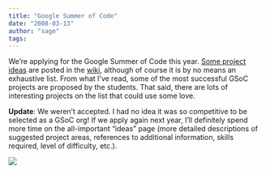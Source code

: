 ```yaml
---
title: "Google Summer of Code"
date: "2008-03-13"
author: "sage"
tags: 
---
```


We’re applying for the Google Summer of Code this year. [Some project ideas](http://ceph.newdream.net/wiki/index.php?title=GSoC08) are posted in the [wiki](http://ceph.newdream.net/wiki/), although of course it is by no means an exhaustive list. From what I’ve read, some of the most successful GSoC projects are proposed by the students. That said, there are lots of interesting projects on the list that could use some love.

**Update**: We weren’t accepted. I had no idea it was so competitive to be selected as a GSoC org! If we apply again next year, I’ll definitely spend more time on the all-important “ideas” page (more detailed descriptions of suggested project areas, references to additional information, skills required, level of difficulty, etc.).

![](http://track.hubspot.com/__ptq.gif?a=268973&k=14&bu=http://ceph.com&r=http://ceph.com/updates/google-summer-of-code/&bvt=rss&p=wordpress)
